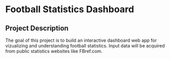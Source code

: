 # Football Statistics Dashboard

## Project Description 

The goal of this project is to build an interactive dashboard web app for vizualizing and understanding
football statistics. Input data will be acquired from public statistics websites like FBref.com. 